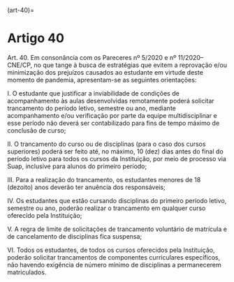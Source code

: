 (art-40)=

# Artigo 40

Art. 40. Em consonância com os Pareceres nº 5/2020 e nº 11/2020–CNE/CP, no que tange à busca de estratégias
que evitem a reprovação e/ou minimização dos prejuízos causados ao estudante em virtude deste momento de
pandemia, apresentam-se as seguintes orientações:

I. O estudante que justificar a inviabilidade de condições de acompanhamento às aulas desenvolvidas remotamente
poderá solicitar trancamento do período letivo, semestre ou ano, mediante acompanhamento e/ou verificação por
parte da equipe multidisciplinar e esse período não deverá ser contabilizado para fins de tempo máximo de
conclusão de curso;

II. O trancamento do curso ou de disciplinas (para o caso dos cursos superiores) poderá ser feito até, no máximo, 10
(dez) dias antes do final do período letivo para todos os cursos da Instituição, por meio de processo via Suap,
inclusive para alunos do primeiro período;

III. Para a realização do trancamento, os estudantes menores de 18 (dezoito) anos deverão ter anuência dos
responsáveis;

IV. Os estudantes que estão cursando disciplinas do primeiro período letivo, semestre ou ano, poderão realizar o
trancamento em qualquer curso oferecido pela Instituição;

V. A regra de limite de solicitações de trancamento voluntário de matrícula e de cancelamento de disciplinas fica
suspensa;

VI. Todos os estudantes, de todos os cursos oferecidos pela Instituição, poderão solicitar trancamentos de
componentes curriculares específicos, não havendo exigência de número mínimo de disciplinas a permanecerem
matriculados.
